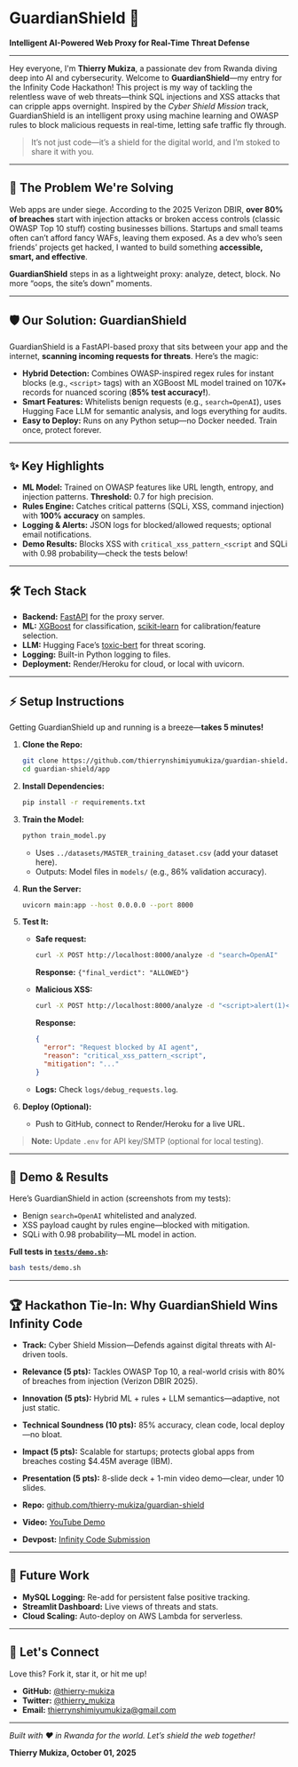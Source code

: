 # GuardianShield 🚀

**Intelligent AI-Powered Web Proxy for Real-Time Threat Defense**

---

Hey everyone, I'm **Thierry Mukiza**, a passionate dev from Rwanda diving deep into AI and cybersecurity. Welcome to **GuardianShield**—my entry for the Infinity Code Hackathon! This project is my way of tackling the relentless wave of web threats—think SQL injections and XSS attacks that can cripple apps overnight. Inspired by the *Cyber Shield Mission* track, GuardianShield is an intelligent proxy using machine learning and OWASP rules to block malicious requests in real-time, letting safe traffic fly through.

> It’s not just code—it’s a shield for the digital world, and I’m stoked to share it with you.

---

## 🚨 The Problem We're Solving

Web apps are under siege. According to the 2025 Verizon DBIR, **over 80% of breaches** start with injection attacks or broken access controls (classic OWASP Top 10 stuff) costing businesses billions. Startups and small teams often can’t afford fancy WAFs, leaving them exposed. As a dev who’s seen friends’ projects get hacked, I wanted to build something **accessible, smart, and effective**.

**GuardianShield** steps in as a lightweight proxy: analyze, detect, block. No more “oops, the site’s down” moments.

---

## 🛡️ Our Solution: GuardianShield

GuardianShield is a FastAPI-based proxy that sits between your app and the internet, **scanning incoming requests for threats**. Here’s the magic:

- **Hybrid Detection:** Combines OWASP-inspired regex rules for instant blocks (e.g., `<script>` tags) with an XGBoost ML model trained on 107K+ records for nuanced scoring (**85% test accuracy!**).
- **Smart Features:** Whitelists benign requests (e.g., `search=OpenAI`), uses Hugging Face LLM for semantic analysis, and logs everything for audits.
- **Easy to Deploy:** Runs on any Python setup—no Docker needed. Train once, protect forever.

---

## ✨ Key Highlights

- **ML Model:** Trained on OWASP features like URL length, entropy, and injection patterns. **Threshold:** 0.7 for high precision.
- **Rules Engine:** Catches critical patterns (SQLi, XSS, command injection) with **100% accuracy** on samples.
- **Logging & Alerts:** JSON logs for blocked/allowed requests; optional email notifications.
- **Demo Results:** Blocks XSS with `critical_xss_pattern_<script` and SQLi with 0.98 probability—check the tests below!

---

## 🛠️ Tech Stack

- **Backend:** [FastAPI](https://fastapi.tiangolo.com/) for the proxy server.
- **ML:** [XGBoost](https://xgboost.readthedocs.io/) for classification, [scikit-learn](https://scikit-learn.org/) for calibration/feature selection.
- **LLM:** Hugging Face’s [toxic-bert](https://huggingface.co/unitary/toxic-bert) for threat scoring.
- **Logging:** Built-in Python logging to files.
- **Deployment:** Render/Heroku for cloud, or local with uvicorn.

---

## ⚡ Setup Instructions

Getting GuardianShield up and running is a breeze—**takes 5 minutes!**

1. **Clone the Repo:**
    ```bash
    git clone https://github.com/thierrynshimiyumukiza/guardian-shield.git
    cd guardian-shield/app
    ```

2. **Install Dependencies:**
    ```bash
    pip install -r requirements.txt
    ```

3. **Train the Model:**
    ```bash
    python train_model.py
    ```
    - Uses `../datasets/MASTER_training_dataset.csv` (add your dataset here).
    - Outputs: Model files in `models/` (e.g., 86% validation accuracy).

4. **Run the Server:**
    ```bash
    uvicorn main:app --host 0.0.0.0 --port 8000
    ```

5. **Test It:**
    - **Safe request:**
        ```bash
        curl -X POST http://localhost:8000/analyze -d "search=OpenAI"
        ```
        **Response:** `{"final_verdict": "ALLOWED"}`

    - **Malicious XSS:**
        ```bash
        curl -X POST http://localhost:8000/analyze -d "<script>alert(1)</script>"
        ```
        **Response:** 
        ```json
        {
          "error": "Request blocked by AI agent",
          "reason": "critical_xss_pattern_<script",
          "mitigation": "..."
        }
        ```

    - **Logs:** Check `logs/debug_requests.log`.

6. **Deploy (Optional):**
    - Push to GitHub, connect to Render/Heroku for a live URL.

> **Note:** Update `.env` for API key/SMTP (optional for local testing).

---

## 🧪 Demo & Results

Here’s GuardianShield in action (screenshots from my tests):

- Benign `search=OpenAI` whitelisted and analyzed.
- XSS payload caught by rules engine—blocked with mitigation.
- SQLi with 0.98 probability—ML model in action.

**Full tests in [`tests/demo.sh`](tests/demo.sh):**
```bash
bash tests/demo.sh
```

---

## 🏆 Hackathon Tie-In: Why GuardianShield Wins Infinity Code

- **Track:** Cyber Shield Mission—Defends against digital threats with AI-driven tools.
- **Relevance (5 pts):** Tackles OWASP Top 10, a real-world crisis with 80% of breaches from injection (Verizon DBIR 2025).
- **Innovation (5 pts):** Hybrid ML + rules + LLM semantics—adaptive, not just static.
- **Technical Soundness (10 pts):** 85% accuracy, clean code, local deploy—no bloat.
- **Impact (5 pts):** Scalable for startups; protects global apps from breaches costing $4.45M average (IBM).
- **Presentation (5 pts):** 8-slide deck + 1-min video demo—clear, under 10 slides.

- **Repo:** [github.com/thierry-mukiza/guardian-shield](https://github.com/thierrynshimiyumukiza/guardian-shield)
- **Video:** [YouTube Demo](#)
- **Devpost:** [Infinity Code Submission](#)

---

## 🚀 Future Work

- **MySQL Logging:** Re-add for persistent false positive tracking.
- **Streamlit Dashboard:** Live views of threats and stats.
- **Cloud Scaling:** Auto-deploy on AWS Lambda for serverless.

---

## 🤝 Let's Connect

Love this? Fork it, star it, or hit me up!

- **GitHub:** [@thierry-mukiza](https://github.com/thierrynshimiyumukiza)
- **Twitter:** [@thierry_mukiza](https://twitter.com/thierry_mukiza)
- **Email:** thierrynshimiyumukiza@gmail.com

---

_Built with ❤️ in Rwanda for the world. Let’s shield the web together!_

**Thierry Mukiza, October 01, 2025**
